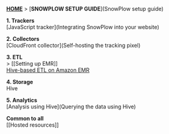 [**HOME**](Home) > [**SNOWPLOW SETUP GUIDE**](SnowPlow setup guide)

**1. Trackers**  
[JavaScript tracker](Integrating SnowPlow into your website)  

**2. Collectors**  
[CloudFront collector](Self-hosting the tracking pixel)

**3. ETL**  
\> [[Setting up EMR]]  
[Hive-based ETL on Amazon EMR](Deploying-EmrEtlRunner)

**4. Storage**  
Hive

**5. Analytics**  
[Analysis using Hive](Querying the data using Hive)  

**Common to all**  
[[Hosted resources]]  